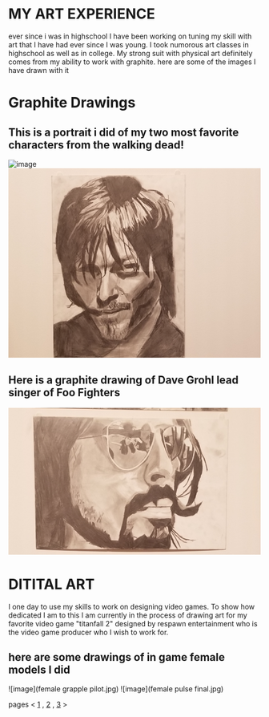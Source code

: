 # MY ART EXPERIENCE 
ever since i was in highschool I have been working on tuning my skill with art that I have had ever since I was young. I took numorous art classes in highschool as well as in college. My strong suit with physical art definitely comes from my ability to work with graphite. here are some of the images I have drawn with it
# Graphite Drawings
## This is a portrait i did of my two most favorite characters from the walking dead!
![image](20200923_125836.jpg)
![image](20200923_125815.jpg)
## Here is a graphite drawing of Dave Grohl lead singer of Foo Fighters
![image](20200923_125825.jpg)

# DITITAL ART
I one day to use my skills to work on designing video games. To show how dedicated I am to this I am currently in the process of drawing art for my favorite video game "titanfall 2" designed by respawn entertainment who is the video game producer who I wish to work for. 
## here are some drawings of in game female models I did 
![image](female grapple pilot.jpg)
![image](female pulse final.jpg)

pages < [1](index.md) , [2](index2.md) , [3](index3.md) >

